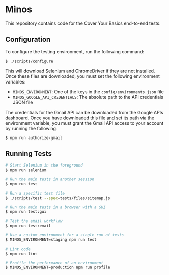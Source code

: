 # Minos

This repository contains code for the Cover Your Basics end-to-end tests.

## Configuration

To configure the testing environment, run the following command:

```sh
$ ./scripts/configure
```

This will download Selenium and ChromeDriver if they are not installed.  Once
these files are downloaded, you must set the following environment variables:

- `MINOS_ENVIRONMENT`: One of the keys in the `config/environments.json` file
- `MINOS_GOOGLE_API_CREDENTIALS`: The absolute path to the API credentials JSON file

The credentials for the Gmail API can be downloaded from the Google APIs
dashboard.  Once you have downloaded this file and set its path via the
environment variable, you must grant the Gmail API access to your account by
running the following:

```sh
$ npm run authorize-gmail
```

## Running Tests

```sh
# Start Selenium in the foreground
$ npm run selenium

# Run the main tests in another session
$ npm run test

# Run a specific test file
$ ./scripts/test --spec=tests/files/sitemap.js

# Run the main tests in a browser with a GUI
$ npm run test:gui

# Test the email workflow
$ npm run test:email

# Use a custom environment for a single run of tests
$ MINOS_ENVIRONMENT=staging npm run test

# Lint code
$ npm run lint

# Profile the performance of an environment
$ MINOS_ENVIRONMENT=production npm run profile
```
